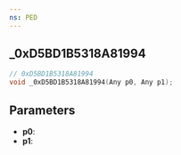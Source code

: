 ```yaml
---
ns: PED
---
```

## _0xD5BD1B5318A81994

```c
// 0xD5BD1B5318A81994
void _0xD5BD1B5318A81994(Any p0, Any p1);
```

## Parameters
* **p0**:
* **p1**:
